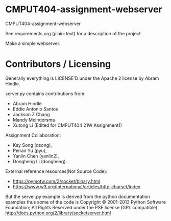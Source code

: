 CMPUT404-assignment-webserver
=============================

CMPUT404-assignment-webserver

See requirements.org (plain-text) for a description of the project.

Make a simple webserver.

Contributors / Licensing
========================

Generally everything is LICENSE'D under the Apache 2 license by Abram Hindle.

server.py contains contributions from:

* Abram Hindle
* Eddie Antonio Santos
* Jackson Z Chang
* Mandy Meindersma 
* Xutong Li (Edited for CMPUT404 21W Assignment1)

Assignment Collaboration:
* Kay Song (qsong), 
* Peiran Yu (pyu),
* Yanlin Chen (yanlin2),
* Dongheng Li (dongheng).

External reference resources(Not Source Code):
* https://pymotw.com/2/socket/binary.html
* https://www.w3.org/International/articles/http-charset/index

But the server.py example is derived from the python documentation
examples thus some of the code is Copyright © 2001-2013 Python
Software Foundation; All Rights Reserved under the PSF license (GPL
compatible) http://docs.python.org/2/library/socketserver.html

